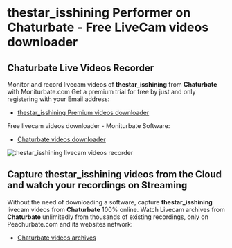 # thestar_isshining Performer on Chaturbate - Free LiveCam videos downloader

## Chaturbate Live Videos Recorder

Monitor and record livecam videos of **thestar_isshining** from **Chaturbate** with Moniturbate.com
Get a premium trial for free by just and only registering with your Email address:
* [thestar_isshining Premium videos downloader](https://moniturbate.com/request-demo-licence-key.html)

Free livecam videos downloader - Moniturbate Software:
* [Chaturbate videos downloader](https://moniturbate.com/moniturbate-download-software.html)

![thestar_isshining livecam videos recorder](https://peachurnet.com/templates/moniturbate-software.png)


## Capture thestar_isshining videos from the Cloud and watch your recordings on Streaming

Without the need of downloading a software, capture **thestar_isshining** livecam videos from **Chaturbate** 100% online.
Watch Livecam archives from **Chaturbate** unlimitedly from thousands of existing recordings, only on Peachurbate.com and its websites network:
* [Chaturbate videos archives](https://peachurnet.com/)